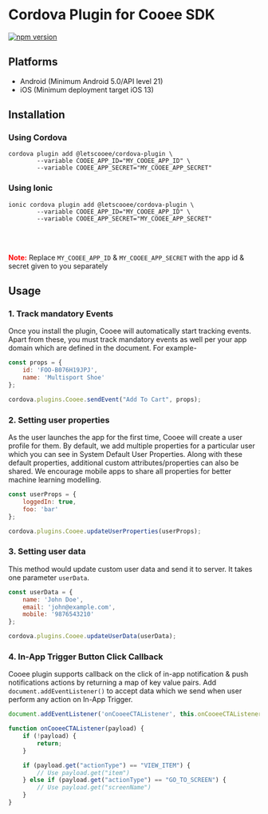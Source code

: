 # Cordova Plugin for Cooee SDK

[![npm version](https://badge.fury.io/js/@letscooee%2Fcordova-plugin.svg)](https://badge.fury.io/js/@letscooee%2Fcordova-plugin)

## Platforms

- Android (Minimum Android 5.0/API level 21)
- iOS (Minimum deployment target iOS 13)

## Installation

### Using Cordova

```shell script
cordova plugin add @letscooee/cordova-plugin \
        --variable COOEE_APP_ID="MY_COOEE_APP_ID" \
        --variable COOEE_APP_SECRET="MY_COOEE_APP_SECRET" 
```

### Using Ionic

```shell script
ionic cordova plugin add @letscooee/cordova-plugin \
        --variable COOEE_APP_ID="MY_COOEE_APP_ID" \
        --variable COOEE_APP_SECRET="MY_COOEE_APP_SECRET" 
```

<br></br>

<span style="color:red">**Note:**</span> Replace `MY_COOEE_APP_ID` & `MY_COOEE_APP_SECRET` with the app id & secret
given to you separately

## Usage

### 1. Track mandatory Events

Once you install the plugin, Cooee will automatically start tracking events. Apart from these, you must track mandatory
events as well per your app domain which are defined in the document. For example-

```js
const props = {
    id: 'FOO-B076H19JPJ',
    name: 'Multisport Shoe'
};

cordova.plugins.Cooee.sendEvent("Add To Cart", props);
```

### 2. Setting user properties

As the user launches the app for the first time, Cooee will create a user profile for them. By default, we add multiple
properties for a particular user which you can see in System Default User Properties. Along with these default
properties, additional custom attributes/properties can also be shared. We encourage mobile apps to share all properties
for better machine learning modelling.

```js
const userProps = {
    loggedIn: true,
    foo: 'bar'
};

cordova.plugins.Cooee.updateUserProperties(userProps);
```

### 3. Setting user data

This method would update custom user data and send it to server. It takes one parameter `userData`.

```js
const userData = {
    name: 'John Doe',
    email: 'john@example.com',
    mobile: '9876543210'
};

cordova.plugins.Cooee.updateUserData(userData);
```

### 4. In-App Trigger Button Click Callback

Cooee plugin supports callback on the click of in-app notification & push notifications actions by returning a map of 
key value pairs. Add `document.addEventListener()` to accept data which we send when user perform any action on 
In-App Trigger.

```js
document.addEventListener('onCooeeCTAListener', this.onCooeeCTAListener, false);

function onCooeeCTAListener(payload) {
    if (!payload) {
        return;
    }

    if (payload.get("actionType") == "VIEW_ITEM") {
        // Use payload.get("item")
    } else if (payload.get("actionType") == "GO_TO_SCREEN") {
        // Use payload.get("screenName")
    }
}
```

